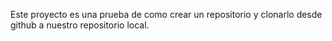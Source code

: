 Este proyecto es una prueba de como crear un repositorio y clonarlo desde github a nuestro repositorio local.
